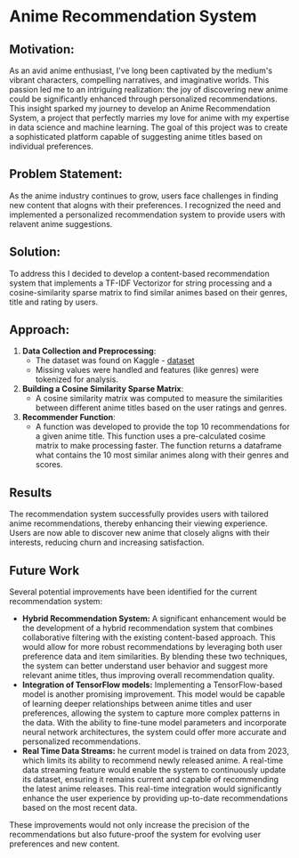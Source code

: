 # Anime Recommendation System

## Motivation:

As an avid anime enthusiast, I've long been captivated by the medium's vibrant characters, compelling narratives, and imaginative worlds. This passion led me to an intriguing realization: the joy of discovering new anime could be significantly enhanced through personalized recommendations. This insight sparked my journey to develop an Anime Recommendation System, a project that perfectly marries my love for anime with my expertise in data science and machine learning. The goal of this project was to create a sophisticated platform capable of suggesting anime titles based on individual preferences.
    
## Problem Statement:

As the anime industry continues to grow, users face challenges in finding new content that alogns with their preferences. I recognized the need and implemented a personalized recommendation system to provide users with relavent anime suggestions. 

## Solution:
To address this I decided to develop a content-based recommendation system that implements a TF-IDF Vectorizor for string processing and a cosine-similarity sparse matrix to find similar animes based on their genres, title and rating by users.
    
## Approach:

1. **Data Collection and Preprocessing**:
   - The dataset was found on Kaggle - [dataset](https://www.kaggle.com/datasets/dbdmobile/myanimelist-dataset)
   - Missing values were handled and features (like genres) were tokenized for analysis.
2. **Building a Cosine Similarity Sparse Matrix**:
    - A cosine similarity matrix was computed to measure the similarities between different anime titles based on the user ratings and genres.
3. **Recommender Function**:
    - A function was developed to provide the top 10 recommendations for a given anime title. This function uses a pre-calculated cosime matrix to make processing faster. The function returns a dataframe what contains the 10 most similar animes along with their genres and scores.

## Results
The recommendation system successfully provides users with tailored anime recommendations, thereby enhancing their viewing experience. Users are now able to discover new anime that closely aligns with their interests, reducing churn and increasing satisfaction.



## Future Work
Several potential improvements have been identified for the current recommendation system:
- **Hybrid Recommendation System:** A significant enhancement would be the development of a hybrid recommendation system that combines collaborative filtering with the existing content-based approach. This would allow for more robust recommendations by leveraging both user preference data and item similarities. By blending these two techniques, the system can better understand user behavior and suggest more relevant anime titles, thus improving overall recommendation quality.
- **Integration of TensorFlow models:** Implementing a TensorFlow-based model is another promising improvement. This model would be capable of learning deeper relationships between anime titles and user preferences, allowing the system to capture more complex patterns in the data. With the ability to fine-tune model parameters and incorporate neural network architectures, the system could offer more accurate and personalized recommendations.
- **Real Time Data Streams:** he current model is trained on data from 2023, which limits its ability to recommend newly released anime. A real-time data streaming feature would enable the system to continuously update its dataset, ensuring it remains current and capable of recommending the latest anime releases. This real-time integration would significantly enhance the user experience by providing up-to-date recommendations based on the most recent data.

These improvements would not only increase the precision of the recommendations but also future-proof the system for evolving user preferences and new content.
